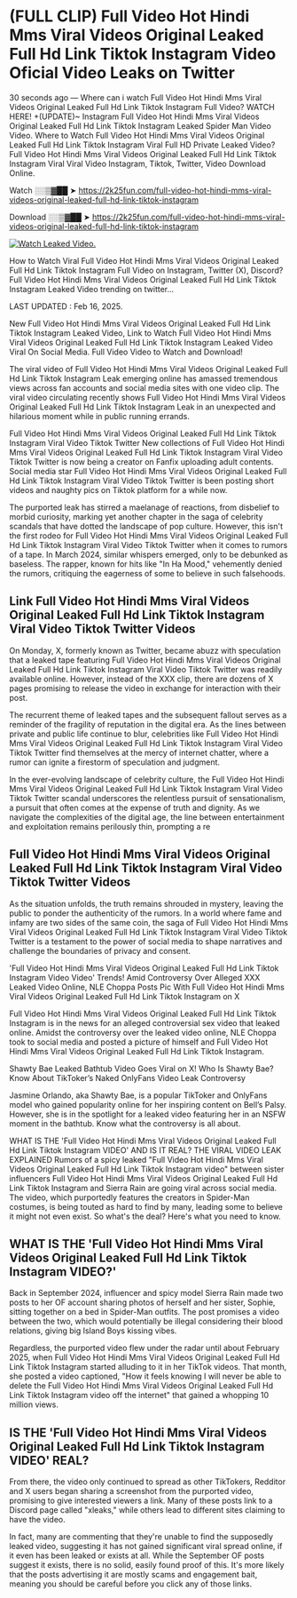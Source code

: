 # (FULL CLIP) Full Video Hot Hindi Mms Viral Videos Original Leaked Full Hd Link Tiktok Instagram Video Oficial Video Leaks on Twitter

30 seconds ago — Where can i watch Full Video Hot Hindi Mms Viral Videos Original Leaked Full Hd Link Tiktok Instagram Full Video? WATCH HERE! +(UPDATE)~ Instagram Full Video Hot Hindi Mms Viral Videos Original Leaked Full Hd Link Tiktok Instagram Leaked Spider Man Video Video. Where to Watch Full Video Hot Hindi Mms Viral Videos Original Leaked Full Hd Link Tiktok Instagram Viral Full HD Private Leaked Video? Full Video Hot Hindi Mms Viral Videos Original Leaked Full Hd Link Tiktok Instagram Viral Viral Video Instagram, Tiktok, Twitter, Video Download Online.

Watch ░░▒▓██ ➤ https://2k25fun.com/full-video-hot-hindi-mms-viral-videos-original-leaked-full-hd-link-tiktok-instagram

Download ░░▒▓██ ➤ https://2k25fun.com/full-video-hot-hindi-mms-viral-videos-original-leaked-full-hd-link-tiktok-instagram

[![Watch Leaked Video.](https://miro.medium.com/v2/resize:fit:828/format:webp/1*cilzJN44JGOrTw9NJCrNHA.gif "Watch Leaked Video")](https://2k25fun.com/full-video-hot-hindi-mms-viral-videos-original-leaked-full-hd-link-tiktok-instagram)

How to Watch Viral Full Video Hot Hindi Mms Viral Videos Original Leaked Full Hd Link Tiktok Instagram Full Video on Instagram, Twitter (X), Discord? Full Video Hot Hindi Mms Viral Videos Original Leaked Full Hd Link Tiktok Instagram Leaked Video trending on twitter...

LAST UPDATED : Feb 16, 2025.

New Full Video Hot Hindi Mms Viral Videos Original Leaked Full Hd Link Tiktok Instagram Leaked Video, Link to Watch Full Video Hot Hindi Mms Viral Videos Original Leaked Full Hd Link Tiktok Instagram Leaked Video Viral On Social Media. Full Video Video to Watch and Download!

The viral video of Full Video Hot Hindi Mms Viral Videos Original Leaked Full Hd Link Tiktok Instagram Leak emerging online has amassed tremendous views across fan accounts and social media sites with one video clip. The viral video circulating recently shows Full Video Hot Hindi Mms Viral Videos Original Leaked Full Hd Link Tiktok Instagram Leak in an unexpected and hilarious moment while in public running errands.

Full Video Hot Hindi Mms Viral Videos Original Leaked Full Hd Link Tiktok Instagram Viral Video Tiktok Twitter New collections of Full Video Hot Hindi Mms Viral Videos Original Leaked Full Hd Link Tiktok Instagram Viral Video Tiktok Twitter is now being a creator on Fanfix uploading adult contents. Social media star Full Video Hot Hindi Mms Viral Videos Original Leaked Full Hd Link Tiktok Instagram Viral Video Tiktok Twitter is been posting short videos and naughty pics on Tiktok platform for a while now.

The purported leak has stirred a maelanage of reactions, from disbelief to morbid curiosity, marking yet another chapter in the saga of celebrity scandals that have dotted the landscape of pop culture. However, this isn't the first rodeo for Full Video Hot Hindi Mms Viral Videos Original Leaked Full Hd Link Tiktok Instagram Viral Video Tiktok Twitter when it comes to rumors of a tape. In March 2024, similar whispers emerged, only to be debunked as baseless. The rapper, known for hits like "In Ha Mood," vehemently denied the rumors, critiquing the eagerness of some to believe in such falsehoods.

## Link Full Video Hot Hindi Mms Viral Videos Original Leaked Full Hd Link Tiktok Instagram Viral Video Tiktok Twitter Videos

On Monday, X, formerly known as Twitter, became abuzz with speculation that a leaked tape featuring Full Video Hot Hindi Mms Viral Videos Original Leaked Full Hd Link Tiktok Instagram Viral Video Tiktok Twitter was readily available online. However, instead of the XXX clip, there are dozens of X pages promising to release the video in exchange for interaction with their post.

The recurrent theme of leaked tapes and the subsequent fallout serves as a reminder of the fragility of reputation in the digital era. As the lines between private and public life continue to blur, celebrities like Full Video Hot Hindi Mms Viral Videos Original Leaked Full Hd Link Tiktok Instagram Viral Video Tiktok Twitter find themselves at the mercy of internet chatter, where a rumor can ignite a firestorm of speculation and judgment.

In the ever-evolving landscape of celebrity culture, the Full Video Hot Hindi Mms Viral Videos Original Leaked Full Hd Link Tiktok Instagram Viral Video Tiktok Twitter scandal underscores the relentless pursuit of sensationalism, a pursuit that often comes at the expense of truth and dignity. As we navigate the complexities of the digital age, the line between entertainment and exploitation remains perilously thin, prompting a re

##  Full Video Hot Hindi Mms Viral Videos Original Leaked Full Hd Link Tiktok Instagram Viral Video Tiktok Twitter Videos

As the situation unfolds, the truth remains shrouded in mystery, leaving the public to ponder the authenticity of the rumors. In a world where fame and infamy are two sides of the same coin, the saga of Full Video Hot Hindi Mms Viral Videos Original Leaked Full Hd Link Tiktok Instagram Viral Video Tiktok Twitter is a testament to the power of social media to shape narratives and challenge the boundaries of privacy and consent.

'Full Video Hot Hindi Mms Viral Videos Original Leaked Full Hd Link Tiktok Instagram Video Video' Trends! Amid Controversy Over Alleged XXX Leaked Video Online, NLE Choppa Posts Pic With Full Video Hot Hindi Mms Viral Videos Original Leaked Full Hd Link Tiktok Instagram on X

Full Video Hot Hindi Mms Viral Videos Original Leaked Full Hd Link Tiktok Instagram is in the news for an alleged controversial sex video that leaked online. Amidst the controversy over the leaked video online, NLE Choppa took to social media and posted a picture of himself and Full Video Hot Hindi Mms Viral Videos Original Leaked Full Hd Link Tiktok Instagram.

Shawty Bae Leaked Bathtub Video Goes Viral on X! Who Is Shawty Bae? Know About TikToker’s Naked OnlyFans Video Leak Controversy

Jasmine Orlando, aka Shawty Bae, is a popular TikToker and OnlyFans model who gained popularity online for her inspiring content on Bell’s Palsy. However, she is in the spotlight for a leaked video featuring her in an NSFW moment in the bathtub. Know what the controversy is all about.

WHAT IS THE 'Full Video Hot Hindi Mms Viral Videos Original Leaked Full Hd Link Tiktok Instagram VIDEO' AND IS IT REAL? THE VIRAL VIDEO LEAK EXPLAINED Rumors of a spicy leaked "Full Video Hot Hindi Mms Viral Videos Original Leaked Full Hd Link Tiktok Instagram video" between sister influencers Full Video Hot Hindi Mms Viral Videos Original Leaked Full Hd Link Tiktok Instagram and Sierra Rain are going viral across social media. The video, which purportedly features the creators in Spider-Man costumes, is being touted as hard to find by many, leading some to believe it might not even exist. So what's the deal? Here's what you need to know.

## WHAT IS THE 'Full Video Hot Hindi Mms Viral Videos Original Leaked Full Hd Link Tiktok Instagram VIDEO?'

Back in September 2024, influencer and spicy model Sierra Rain made two posts to her OF account sharing photos of herself and her sister, Sophie, sitting together on a bed in Spider-Man outfits. The post promises a video between the two, which would potentially be illegal considering their blood relations, giving big Island Boys kissing vibes.

Regardless, the purported video flew under the radar until about February 2025, when Full Video Hot Hindi Mms Viral Videos Original Leaked Full Hd Link Tiktok Instagram started alluding to it in her TikTok videos. That month, she posted a video captioned, "How it feels knowing I will never be able to delete the Full Video Hot Hindi Mms Viral Videos Original Leaked Full Hd Link Tiktok Instagram video off the internet" that gained a whopping 10 million views.

## IS THE 'Full Video Hot Hindi Mms Viral Videos Original Leaked Full Hd Link Tiktok Instagram VIDEO' REAL?

From there, the video only continued to spread as other TikTokers, Redditor and X users began sharing a screenshot from the purported video, promising to give interested viewers a link. Many of these posts link to a Discord page called "xleaks," while others lead to different sites claiming to have the video.

In fact, many are commenting that they're unable to find the supposedly leaked video, suggesting it has not gained significant viral spread online, if it even has been leaked or exists at all. While the September OF posts suggest it exists, there is no solid, easily found proof of this. It's more likely that the posts advertising it are mostly scams and engagement bait, meaning you should be careful before you click any of those links.